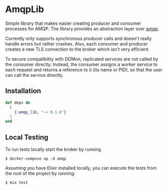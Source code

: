 # AmqpLib

Simple library that makes easier creating producer and consumer processes for AMQP.
The library provides an abstraction layer over [amqp](https://github.com/pma/amqp).

Currently only supports synchronous producer calls and doesn't really handle errors but rather crashes. Also, each consumer and producer creates a new TLS connection to the broker which isn't very efficient.

To secure compatibility with DDMon, replicated services are not called by the consumer directly. Instead, the consumer assigns a worker service to each request and returns a reference to it (its name or PID), so that the user can call the service directly.

## Installation

```elixir
def deps do
  [
    {:amqp_lib, "~> 0.1.0"}
  ]
end
```

## Local Testing

To run tests locally start the broker by running
```console
$ docker-compose up -d amqp
```

Assuming you have Elixir installed locally, you can execute the tests from the root of the project by running:

```console
$ mix test
```
